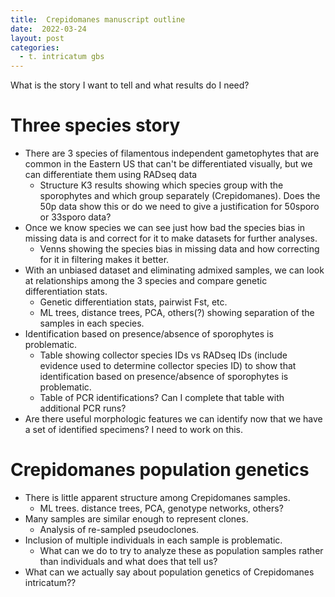 ```yaml
---
title:  Crepidomanes manuscript outline
date:  2022-03-24
layout: post
categories:
  - t. intricatum gbs
---
```

What is the story I want to tell and what results do I need?

# Three species story

  * There are 3 species of filamentous independent gametophytes that are common in the Eastern US that can't be differentiated visually, but we can differentiate them using RADseq data
    * Structure K3 results showing which species group with the sporophytes and which group separately (Crepidomanes). Does the 50p data show this or do we need to give a justification for 50sporo or 33sporo data?
  * Once we know species we can see just how bad the species bias in missing data is and correct for it to make datasets for further analyses.
    * Venns showing the species bias in missing data and how correcting for it in filtering makes it better.
  * With an unbiased dataset and eliminating admixed samples, we can look at relationships among the 3 species and compare genetic differentiation stats.
    * Genetic differentiation stats, pairwist Fst, etc.
    * ML trees, distance trees, PCA, others(?) showing separation of the samples in each species.
  * Identification based on presence/absence of sporophytes is problematic.
    * Table showing collector species IDs vs RADseq IDs (include evidence used to determine collector species ID) to show that identification based on presence/absence of sporophytes is problematic.
    * Table of PCR identifications? Can I complete that table with additional PCR runs?
  * Are there useful morphologic features we can identify now that we have a set of identified specimens? I need to work on this.

# Crepidomanes population genetics

  * There is little apparent structure among Crepidomanes samples.
    * ML trees. distance trees, PCA, genotype networks, others?
  * Many samples are similar enough to represent clones.
    * Analysis of re-sampled pseudoclones.
  * Inclusion of multiple individuals in each sample is problematic.
    * What can we do to try to analyze these as population samples rather than individuals and what does that tell us?
  * What can we actually say about population genetics of Crepidomanes intricatum??
